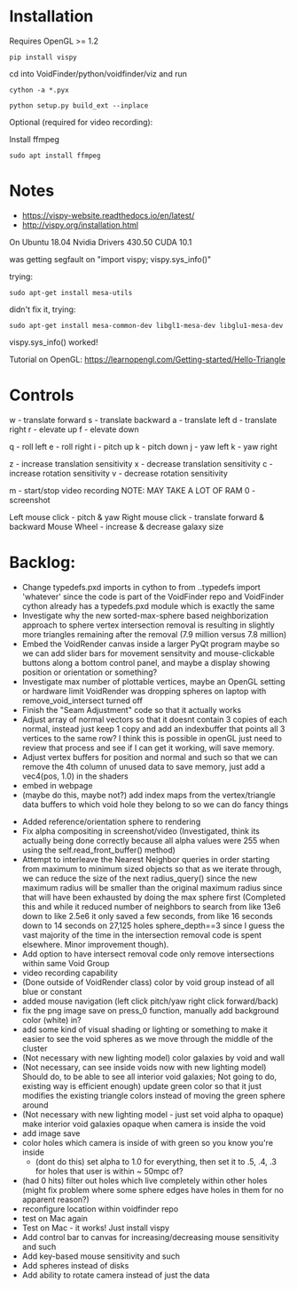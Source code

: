 
# Installation

Requires OpenGL >= 1.2

`pip install vispy`

cd into VoidFinder/python/voidfinder/viz and run

`cython -a *.pyx`

`python setup.py build_ext --inplace`

Optional (required for video recording):

Install ffmpeg

`sudo apt install ffmpeg`


# Notes

- https://vispy-website.readthedocs.io/en/latest/
- http://vispy.org/installation.html

On Ubuntu 18.04 Nvidia Drivers 430.50 CUDA 10.1

was getting segfault on "import vispy; vispy.sys_info()"

trying:

`sudo apt-get install mesa-utils`

didn't fix it, trying:

`sudo apt-get install mesa-common-dev libgl1-mesa-dev libglu1-mesa-dev`

vispy.sys_info() worked!

Tutorial on OpenGL:
https://learnopengl.com/Getting-started/Hello-Triangle


# Controls

w - translate forward
s - translate backward
a - translate left
d - translate right
r - elevate up
f - elevate down

q - roll left
e - roll right
i - pitch up
k - pitch down
j - yaw left
k - yaw right

z - increase translation sensitivity
x - decrease translation sensitivity
c - increase rotation sensitivity
v - decrease rotation sensitivity

m - start/stop video recording NOTE:  MAY TAKE A LOT OF RAM
0 - screenshot

Left mouse click - pitch & yaw
Right mouse click - translate forward & backward
Mouse Wheel - increase & decrease galaxy size


# Backlog:

- Change typedefs.pxd imports in cython to from ..typedefs import 'whatever' since the code is part of the VoidFinder repo and VoidFinder cython already has a typedefs.pxd module which is exactly the same
- Investigate why the new sorted-max-sphere based neighborization approach to sphere vertex intersection removal is resulting in slightly more triangles remaining after the removal (7.9 million versus 7.8 million)
- Embed the VoidRender canvas inside a larger PyQt program maybe so we can add slider bars for movement sensitvity and mouse-clickable buttons along a bottom control panel, and maybe a display showing position or orientation or something?
- Investigate max number of plottable vertices, maybe an OpenGL setting or hardware limit VoidRender was dropping spheres on laptop with remove_void_intersect turned off
- Finish the "Seam Adjustment" code so that it actually works
- Adjust array of normal vectors so that it doesnt contain 3 copies of each normal, instead just keep 1 copy and add an indexbuffer that points all 3 vertices to the same row?  I think this is possible in openGL just need to review that process and see if I can get it working, will save memory.
- Adjust vertex buffers for position and normal and such so that we can remove the 4th column of unused data to save memory, just add a vec4(pos, 1.0) in the shaders
- embed in webpage
- (maybe do this, maybe not?) add index maps from the vertex/triangle data buffers to which void hole they belong to so we can do fancy things

+ Added reference/orientation sphere to rendering
+ Fix alpha compositing in screenshot/video
   (Investigated, think its actually being done correctly because all alpha values were 255
   when using the self.read_front_buffer() method)
+ Attempt to interleave the Nearest Neighbor queries in order starting from maximum to minimum sized objects so that
    as we iterate through, we can reduce the size of the next radius_query() since the new maximum radius will be
    smaller than the original maximum radius since that will have been exhausted by doing the max sphere first
    (Completed this and while it reduced number of neighbors to search from like 13e6 down to like 2.5e6 it only saved
    a few seconds, from like 16 seconds down to 14 seconds on 27,125 holes sphere_depth==3 since I guess the vast
    majority of the time in the intersection removal code is spent elsewhere.  Minor improvement though).
+ Add option to have intersect removal code only remove intersections within same Void Group
+ video recording capability
+ (Done outside of VoidRender class) color by void group instead of all blue or constant
+ added mouse navigation (left click pitch/yaw right click forward/back)
+ fix the png image save on press_0 function, manually add background color (white) in?
+ add some kind of visual shading or lighting or something to make it easier to see the void spheres as we move 
    through the middle of the cluster
+ (Not necessary with new lighting model) color galaxies by void and wall
+ (Not necessary, can see inside voids now with new lighting model) Should do, to be able to see all interior void 
    galaxies; Not going to do, existing way is efficient enough) update green color so that it just modifies the 
    existing triangle colors instead of moving the green sphere around
+ (Not necessary with new lighting model - just set void alpha to opaque) make interior void galaxies opaque when 
    camera is inside the void
+ add image save
+ color holes which camera is inside of with green so you know you're inside
    + (dont do this) set alpha to 1.0 for everything, then set it to .5, .4, .3 for holes that user is within ~ 50mpc of?
+ (had 0 hits) filter out holes which live completely within other holes (might fix problem where some sphere edges 
    have holes in them for no apparent reason?)
+ reconfigure location within voidfinder repo
+ test on Mac again
+ Test on Mac - it works!  Just install vispy
+ Add control bar to canvas for increasing/decreasing mouse sensitivity and such
+ Add key-based mouse sensitivity and such
+ Add spheres instead of disks
+ Add ability to rotate camera instead of just the data


